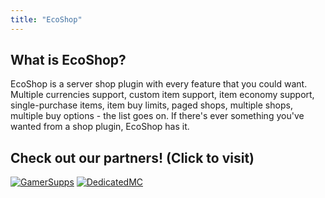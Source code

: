 ```yaml
---
title: "EcoShop"
---
```


## What is EcoShop?

EcoShop is a server shop plugin with every feature that you could want.
Multiple currencies support, custom item support, item economy support, single-purchase items,
item buy limits, paged shops, multiple shops, multiple buy options - the list goes on. If there's ever
something you've wanted from a shop plugin, EcoShop has it.

## Check out our partners! (Click to visit)

[![GamerSupps](https://i.imgur.com/7mFhlQO.png)](http://gamersupps.gg/discount/Auxilor?afmc=Auxilor)
[![DedicatedMC](https://i.imgur.com/x9aeH38.png)](https://dedimc.promo/Auxilor)

